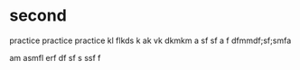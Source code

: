 # second
practice practice practice
kl flkds k ak vk dkmkm
a
sf
sf
a
f
dfmmdf;sf;smfa

am
asmfl
erf
df
sf
s
ssf
f
